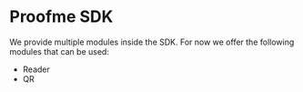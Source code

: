 # Proofme SDK
We provide multiple modules inside the SDK. For now we offer the following modules that can be used:
- Reader
- QR


